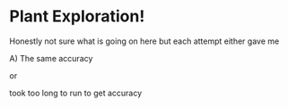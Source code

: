 # Plant Exploration!
Honestly not sure what is going on here but each attempt either gave me<p>A) The same accuracy</p> <p>or</p> <p> took too long to run to get accuracy </p>
